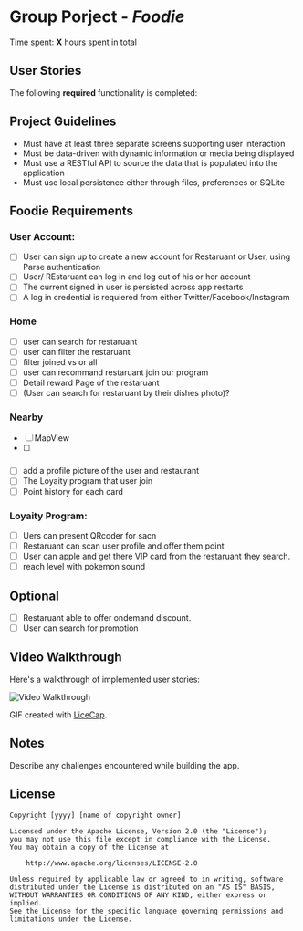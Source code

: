 # Group Porject - *Foodie*

Time spent: **X** hours spent in total

## User Stories

The following **required** functionality is completed:

## Project Guidelines
- Must have at least three separate screens supporting user interaction
- Must be data-driven with dynamic information or media being displayed
- Must use a RESTful API to source the data that is populated into the application
- Must use local persistence either through files, preferences or SQLite

## Foodie Requirements

### User Account:
- [ ] User can sign up to create a new account for Restaruant or User, using Parse authentication
- [ ] User/ REstaruant can log in and log out of his or her account
- [ ] The current signed in user is persisted across app restarts
- [ ] A log in credential is requiered from either Twitter/Facebook/Instagram
  
### Home
- [ ] user can search for restaruant 
- [ ] user can filter the restaruant
- [ ] filter joined vs or all 
- [ ] user can recommand restaruant join our program
- [ ] Detail reward Page of the restaruant 
- [ ] (User can search for restaruant by their dishes photo)?  

### Nearby
- [ ] MapView
- [ ] 

### 

###
- [ ] add a profile picture of the user and restaurant 
- [ ] The Loyaity program that user join
- [ ] Point history for each card 

### Loyaity Program:
- [ ] Uers can present QRcoder for sacn
- [ ] Restaruant can scan user profile and offer them point
- [ ] User can apple and get there VIP card from the restaruant they search.
- [ ] reach level with pokemon sound

## Optional
- [ ] Restaruant able to offer ondemand discount.
- [ ] User can search for promotion

## Video Walkthrough 

Here's a walkthrough of implemented user stories:

<img src='http://i.imgur.com/link/to/your/gif/file.gif' title='Video Walkthrough' width='' alt='Video Walkthrough' />

GIF created with [LiceCap](http://www.cockos.com/licecap/).

## Notes

Describe any challenges encountered while building the app.

## License

    Copyright [yyyy] [name of copyright owner]

    Licensed under the Apache License, Version 2.0 (the "License");
    you may not use this file except in compliance with the License.
    You may obtain a copy of the License at

        http://www.apache.org/licenses/LICENSE-2.0

    Unless required by applicable law or agreed to in writing, software
    distributed under the License is distributed on an "AS IS" BASIS,
    WITHOUT WARRANTIES OR CONDITIONS OF ANY KIND, either express or implied.
    See the License for the specific language governing permissions and
    limitations under the License.
